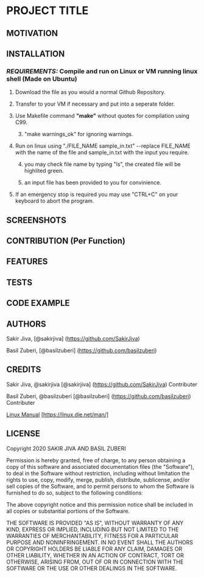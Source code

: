 # PROJECT TITLE

## MOTIVATION

## INSTALLATION

### _REQUIREMENTS:_ Compile and run on **Linux** or **VM running linux shell** (Made on Ubuntu)

1. Download the file as you would a normal Github Repository.

2. Transfer to your VM if necessary and put into a seperate folder.

3. Use Makefile command **"make"** without quotes for compilation using C99.

    3. "make warnings_ok" for ignoring warnings.

4. Run on linux using "./FILE_NAME sample_in.txt"  --replace FILE_NAME with the name of the file and sample_in.txt with the input you require.

    4. you may check file name by typing "ls", the created file will be highlited green.

    4. an input file has been provided to you for convinience.

5. If an emergency stop is required you may use "CTRL+C" on your keyboard to abort the program.


## SCREENSHOTS

## CONTRIBUTION (Per Function)

## FEATURES

## TESTS

## CODE EXAMPLE

## AUTHORS

Sakir Jiva, [@sakirjiva] (https://github.com/SakirJiva)

Basil Zuberi, [@basilzuberi] (https://github.com/basilzuberi)

## CREDITS
Sakir Jiva, @sakirjiva [@sakirjiva] (https://github.com/SakirJiva) Contributer

Basil Zuberi, @basilzuberi [@basilzuberi] (https://github.com/basilzuberi) Contributer

[Linux Manual](https://linux.die.net/man/) [https://linux.die.net/man/]

## LICENSE
Copyright 2020 SAKIR JIVA AND BASIL ZUBERI

Permission is hereby granted, free of charge, to any person obtaining a copy of this software and associated documentation files (the "Software"), to deal in the Software without restriction, including without limitation the rights to use, copy, modify, merge, publish, distribute, sublicense, and/or sell copies of the Software, and to permit persons to whom the Software is furnished to do so, subject to the following conditions:

The above copyright notice and this permission notice shall be included in all copies or substantial portions of the Software.

THE SOFTWARE IS PROVIDED "AS IS", WITHOUT WARRANTY OF ANY KIND, EXPRESS OR IMPLIED, INCLUDING BUT NOT LIMITED TO THE WARRANTIES OF MERCHANTABILITY, FITNESS FOR A PARTICULAR PURPOSE AND NONINFRINGEMENT. IN NO EVENT SHALL THE AUTHORS OR COPYRIGHT HOLDERS BE LIABLE FOR ANY CLAIM, DAMAGES OR OTHER LIABILITY, WHETHER IN AN ACTION OF CONTRACT, TORT OR OTHERWISE, ARISING FROM, OUT OF OR IN CONNECTION WITH THE SOFTWARE OR THE USE OR OTHER DEALINGS IN THE SOFTWARE.

